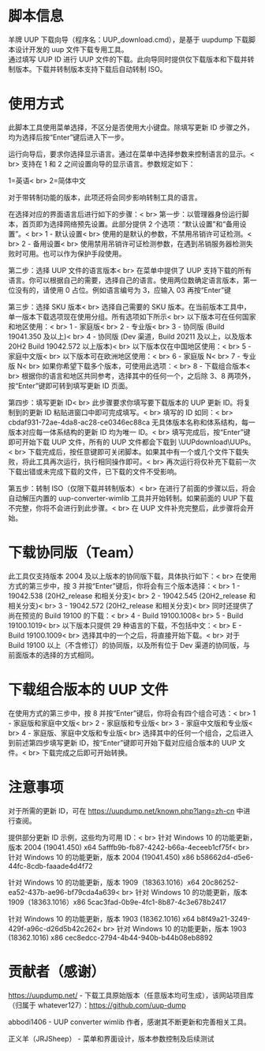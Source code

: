 脚本信息
===============================================================================

羊牌 UUP 下载向导（程序名：UUP_download.cmd），是基于 uupdump 下载脚本设计开发的 uup 文件下载专用工具。<br>
通过填写 UUP ID 进行 UUP 文件的下载。此向导同时提供仅下载版本和下载并转制版本。下载并转制版本支持下载后自动转制 ISO。

使用方式
===============================================================================

此脚本工具使用菜单选择，不区分是否使用大小键盘。除填写更新 ID 步骤之外，均为选择后按“Enter”键后进入下一步。

运行向导后，要求你选择显示语言。通过在菜单中选择参数来控制语言的显示。< br>
支持在 1 和 2 之间设置向导的显示语言。参数规定如下：

1=英语< br>
2=简体中文

对于带转制功能的版本，此项还将会同步影响转制工具的语言。

在选择对应的界面语言后进行如下的步骤：< br>
第一步：以管理器身份运行脚本，首页即为选择网络预先设置。此部分提供 2 个选项：“默认设置”和“备用设置”。< br>
1 - 默认设置< br>
使用的是默认的参数，不禁用吊销许可证检测。< br>
2 - 备用设置< br>
使用禁用吊销许可证检测参数，在遇到吊销服务器检测失败时可用。也可以作为保护手段使用。

第二步：选择 UUP 文件的语言版本< br>
在菜单中提供了 UUP 支持下载的所有语言。你可以根据自己的需要，选择自己的语言。使用两位数确定语言版本，第一位没有的，请使用 0 占位。例如语言编号为 3，应输入 03 再按“Enter”键

第三步：选择 SKU 版本< br>
选择自己需要的 SKU 版本。在当前版本工具中，单一版本下载选项现在使用分组。所有选项如下所示< br>
以下版本可在任何国家和地区使用：< br>
   1 - 家庭版< br>
   2 - 专业版< br>
   3 - 协同版 (Build 19041.350 及以上)< br>
   4 - 协同版 (Dev 渠道，Build 20211 及以上，以及版本 20H2 Build 19042.572 以上版本)< br>
以下版本仅在中国地区使用：< br>
   5 - 家庭中文版< br>
以下版本可在欧洲地区使用：< br>
   6 - 家庭版 N< br>
   7 - 专业版 N< br>
如果你希望下载多个版本，可使用此选项：< br>
   8 - 下载组合版本< br>
根据你的语言和地区共同参考，选择其中的任何一个，之后除 3、8 两项外，按“Enter”键即可转到填写更新 ID 页面。

第四步：填写更新 ID< br>
此步骤要求你填写要下载版本的 UUP 更新 ID。将复制到的更新 ID 粘贴进窗口中即可完成填写。< br>
填写的 ID 如同：< br>
                 cbdaf931-72ae-4da8-ac28-ce0346ec88ca
无具体版本名称和体系结构，每一版本对应每一体系结构的更新 ID 均为唯一 ID。< br>
填写完成后，按“Enter”键即可开始下载 UUP 文件，所有的 UUP 文件都会下载到 \UUPdownload\UUPs。< br>
下载完成后，按任意键即可关闭脚本。如果其中有一个或几个文件下载失败，将此工具再次运行，执行相同操作即可。< br>
再次运行将仅补充下载前一次下载出错或未完成下载的文件，已下载的文件不受影响。

第五步：转制 ISO（仅限下载并转制版本）< br>
在进行了前面的步骤以后，将会自动解压内置的 uup-converter-wimlib 工具并开始转制。如果前面的 UUP 下载不完整，你将不会进行到此步骤。< br>
在 UUP 文件补充完整后，此步骤将会开始。

下载协同版（Team）
===============================================================================

此工具仅支持版本 2004 及以上版本的协同版下载，具体执行如下：< br>
在使用方式的第三步中，按 3 并按“Enter”键后，你将会有三个版本选择：< br>
1 - 19042.538 (20H2_release 和相关分支)< br>
2 - 19042.545 (20H2_release 和相关分支)< br>
3 - 19042.572 (20H2_release 和相关分支)< br>
同时还提供了尚在预览的 Build 19100 的下载：< br>
4 - Build 19100.1008< br>
5 - Build 19100.1019< br>
以下版本只提供 29 种语言的下载，不包括中文：< br>
E - Build 19100.1009< br>
选择其中的一个之后，将直接开始下载。< br>
对于 Build 19100 以上（不含修订）的协同版，以及所有位于 Dev 渠道的协同版，与前面版本的选择的方式相同。

下载组合版本的 UUP 文件
===============================================================================

在使用方式的第三步中，按 8 并按“Enter”键后，你将会有四个组合可选：< br>
1 - 家庭版和家庭中文版< br>
2 - 家庭版和专业版< br>
3 - 家庭中文版和专业版< br>
4 - 家庭版、家庭中文版和专业版< br>
选择其中的任何一个组合，之后进入到前述第四步填写更新 ID，按“Enter”键即可开始下载对应组合版本的 UUP 文件。< br>
下载完成之后即可开始转换。

注意事项
===============================================================================

对于所需的更新 ID，可在 https://uupdump.net/known.php?lang=zh-cn 中进行查阅。

提供部分更新 ID 示例，这些均为可用 ID：< br>
针对 Windows 10 的功能更新，版本 2004 (19041.450) x64 5afffb9b-fb87-4242-b66a-4eceeb1cf75f< br>
针对 Windows 10 的功能更新，版本 2004 (19041.450) x86 b58662d4-d5e6-44fc-8cdb-faaade4d4f72

针对 Windows 10 的功能更新，版本 1909（18363.1016）x64 20c86252-ea52-437b-ae96-bf79cda4a639< br>
针对 Windows 10 的功能更新，版本 1909（18363.1016）x86 5cac3fad-0b9e-4fc1-8b87-4c3e678b2417

针对 Windows 10 的功能更新，版本 1903 (18362.1016) x64 b8f49a21-3249-429f-a96c-d26d5b42c262< br>
针对 Windows 10 的功能更新，版本 1903 (18362.1016) x86 cec8edcc-2794-4b44-940b-b44b08eb8892

贡献者（感谢）
===============================================================================

https://uupdump.net/ - 下载工具原始版本（任意版本均可生成），该网站项目库（归属于 whatever127）：https://github.com/uup-dump

abbodi1406 - UUP converter wimlib 作者，感谢其不断更新和完善相关工具。

正义羊（JRJSheep） - 菜单和界面设计，版本参数控制及后续测试
